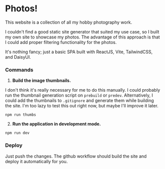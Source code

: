 # Photos!

This website is a collection of all my hobby photography work.

I couldn't find a good static site generator that suited my use case, so I built my own site to showcase my photos. The advantage of this approach is that I could add proper filtering functionality for the photos.

It's nothing fancy; just a basic SPA built with ReactJS, Vite, TailwindCSS, and DaisyUI.

### Commands

1. **Build the image thumbnails.**
  
  I don't think it's really necessary for me to do this manually. I could probably run the thumbnail generation script on `prebuild` or `predev`. Alternatively, I could add the thumbnails to `.gitignore` and generate them while building the site. I'm too lazy to test this out right now, but maybe I'll improve it later.
  
  ```
  npm run thumbs
  ```

2. **Run the application in development mode.**
  
  ```
  npm run dev
  ```

### Deploy

Just push the changes. The github workflow should build the site and deploy it automatically for you.
